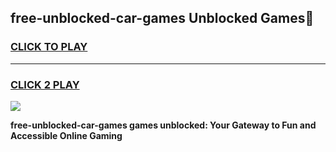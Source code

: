 
## free-unblocked-car-games Unblocked Games👋
<h3>
<a href="https://news.freeplayer.one?title=free-unblocked-car-games&ref=16F">CLICK TO PLAY</a></h3>
<hr>

<h3>
<a href="https://news.freeplayer.one?title=free-unblocked-car-games&ref=16F">CLICK 2 PLAY</a>
  
</h3>

<a href="https://news.freeplayer.one?title=free-unblocked-car-games&ref=16F/"><img src="https://clearcache.store/games.png"></a>


**free-unblocked-car-games games unblocked: Your Gateway to Fun and Accessible Online Gaming**
